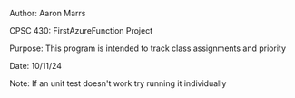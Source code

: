 Author: Aaron Marrs

CPSC 430: FirstAzureFunction Project

Purpose: This program is intended to track class assignments and priority

Date: 10/11/24

Note: If an unit test doesn't work try running it individually
